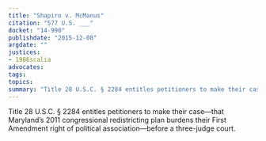```yaml
---
title: "Shapiro v. McManus"
citation: "577 U.S. ___"
docket: "14-990"
publishdate: "2015-12-08"
argdate: ""
justices:
- 1986scalia
advocates:
tags:
topics:
summary: "Title 28 U.S.C. § 2284 entitles petitioners to make their case—that Maryland’s 2011 congressional redistricting plan burdens their First Amendment right of political association—before a three-judge court."
---
```

Title 28 U.S.C. § 2284 entitles petitioners to make their case—that Maryland’s 2011 congressional redistricting plan burdens their First Amendment right of political association—before a three-judge court.

